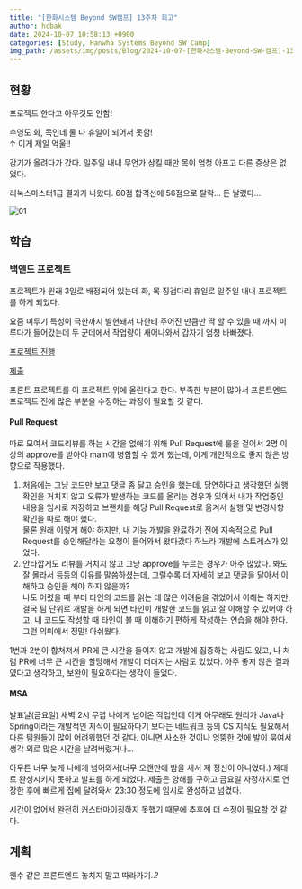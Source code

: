 ```yaml
---
title: "[한화시스템 Beyond SW캠프] 13주차 회고"
author: hcbak
date: 2024-10-07 10:58:13 +0900
categories: [Study, Hanwha Systems Beyond SW Camp]
img_path: /assets/img/posts/Blog/2024-10-07-[한화시스템-Beyond-SW-캠프]-13주차-회고/
---
```


## 현황
프로젝트 한다고 아무것도 안함!

수영도 화, 목인데 둘 다 휴일이 되어서 못함!  
↑ 이게 제일 억울!!

감기가 올려다가 갔다. 일주일 내내 무언가 삼킬 때만 목이 엄청 아프고 다른 증상은 없었다.

리눅스마스터1급 결과가 나왔다. 60점 합격선에 56점으로 탈락... 돈 날렸다...

![01](01_시험결과.png)

## 학습

### 백엔드 프로젝트
프로젝트가 원래 3일로 배정되어 있는데 화, 목 징검다리 휴일로 일주일 내내 프로젝트를 하게 되었다.

요즘 미루기 특성이 극한까지 발현돼서 나한테 주어진 만큼만 딱 할 수 있을 때 까지 미루다가 들어갔는데 두 군데에서 작업량이 새어나와서 갑자기 엄청 바빠졌다.

[프로젝트 진행](https://github.com/taste-house/mat_zip)

[제출](https://github.com/beyond-sw-camp/be10-2nd-1DANDOIT-mat.zip)

프론트 프로젝트를 이 프로젝트 위에 올린다고 한다. 부족한 부분이 많아서 프론트엔드 프로젝트 전에 많은 부분을 수정하는 과정이 필요할 것 같다.

#### Pull Request
따로 모여서 코드리뷰를 하는 시간을 없애기 위해 Pull Request에 룰을 걸어서 2명 이상의 approve를 받아야 main에 병합할 수 있게 했는데, 이게 개인적으로 좋지 않은 방향으로 작용했다.

1. 처음에는 그냥 코드만 보고 댓글 좀 달고 승인을 했는데, 당연하다고 생각했던 실행 확인을 거치지 않고 오류가 발생하는 코드를 올리는 경우가 있어서 내가 작업중인 내용을 임시로 저장하고 브랜치를 해당 Pull Request로 옮겨서 실행 및 변경사항 확인을 따로 해야 했다.  
물론 원래 이렇게 해야 하지만, 내 기능 개발을 완료하기 전에 지속적으로 Pull Request를 승인해달라는 요청이 들어와서 왔다갔다 하느라 개발에 스트레스가 있었다.
2. 안타깝게도 리뷰를 거치지 않고 그냥 approve를 누르는 경우가 아주 많았다. 봐도 잘 몰라서 등등의 이유를 말씀하셨는데, 그럴수록 더 자세히 보고 댓글을 달아서 이해하고 승인을 해야 하지 않을까?  
나도 어렸을 때 부터 타인의 코드를 읽는 데 많은 어려움을 겪었어서 이해는 하지만, 결국 팀 단위로 개발을 하게 되면 타인이 개발한 코드를 읽고 잘 이해할 수 있어야 하고, 내 코드도 작성할 때 타인이 볼 때 이해하기 편하게 작성하는 연습을 해야 한다.  
그런 의미에서 정말! 아쉬웠다.

1번과 2번이 합쳐져서 PR에 큰 시간을 들이지 않고 개발에 집중하는 사람도 있고, 나 처럼 PR에 너무 큰 시간을 할당해서 개발이 더뎌지는 사람도 있었다. 아주 좋지 않은 결과였다고 생각하고, 보완이 필요하다는 생각이 들었다.

#### MSA
발표날(금요일) 새벽 2시 무렵 나에게 넘어온 작업인데 이게 아무래도 원리가 Java나 Spring이라는 개발적인 지식이 필요하다기 보다는 네트워크 등의 CS 지식도 필요해서 다른 팀원들이 많이 어려워했던 것 같다. 아니면 사소한 것이나 엉뚱한 것에 발이 묶여서 생각 외로 많은 시간을 날려버렸거나...

아무튼 너무 늦게 나에게 넘어와서(너무 오랜만에 밤을 새서 제 정신이 아니었다.) 제대로 완성시키지 못하고 발표를 하게 되었다. 제출은 양해를 구하고 금요일 자정까지로 연장한 후에 빠르게 집에 달려와서 23:30 정도에 임시로 완성하고 넘겼다.

시간이 없어서 완전히 커스터마이징하지 못했기 때문에 추후에 더 수정이 필요할 것 같다.

## 계획
웬수 같은 프론트엔드 놓치지 말고 따라가기..?
